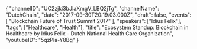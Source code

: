 {
    "channelID": "UC2zjki3bJIaXmgV_LBQ2jTg",
    "channelName": "DutchChain",
    "date": "2017-09-30T20:19:03.000Z",
    "draft": false,
    "events": [
        "Blockchain Future of Trust Summit 2017"
    ],
    "speakers": ["Idius Felix"],
    "tags": ["Healthcare", "Health"],
    "title": "Ecosystem Standup: Blockchain in Healthcare by Idius Felix - Dutch National Health Care Organization",
    "youtubeID": "5qzPla-Y8Bg"
}
